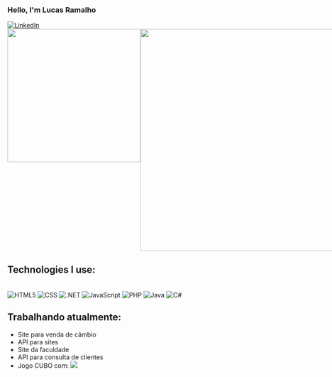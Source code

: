 ### Hello, I'm Lucas Ramalho
<a href="https://www.linkedin.com/in/lucas-ramalho-07a34425a">
  <img src="https://img.shields.io/badge/LinkedIn-0077B5?style=for-the-badge&logo=linkedin&logoColor=white" alt="LinkedIn">
</a>


<div style="display: flex;">
    <img src="https://github-readme-stats.vercel.app/api/top-langs/?username=LucasGOWRamalho&theme=blue-green" width="300px" />
    <img src="https://github-readme-stats.vercel.app/api?username=LucasGOWRamalho&show_icons=true&theme=onedark" width="500px" />
</div>

## Technologies I use:
<div style="display: inline_block"><br/>
  <img align="center" alt="HTML5" src="https://img.shields.io/badge/HTML5-E34F26?style=for-the-badge&logo=html5&logoColor=white">
  <img align="center" alt="CSS" src="https://img.shields.io/badge/CSS3-1572B6?style=for-the-badge&logo=css3&logoColor=white">
  <img align="center" alt=".NET" src="https://img.shields.io/badge/.NET-5C2D91?style=for-the-badge&logo=.net&logoColor=white">
  <img align="center" alt="JavaScript" src="https://img.shields.io/badge/JavaScript-F7DF1E?style=for-the-badge&logo=javascript&logoColor=black">
  <img align="center" alt="PHP" src="https://img.shields.io/badge/PHP-777BB4?style=for-the-badge&logo=php&logoColor=white">
  <img align="center" alt="Java" src="https://img.shields.io/badge/Java-ED8B00?style=for-the-badge&logo=openjdk&logoColor=white">
  <img align="center" alt="C#" src="https://img.shields.io/badge/C%23-239120?style=for-the-badge&logo=c-sharp&logoColor=white">
</div>

## Trabalhando atualmente:

* Site para venda de câmbio
* API para sites
* Site da faculdade
* API para consulta de clientes
* Jogo CUBO com: <a href="https://github.com/lbwma">
  <img src="https://img.shields.io/badge/GitHub-100000?style=for-the-badge&logo=github&logoColor=white">
</a>
